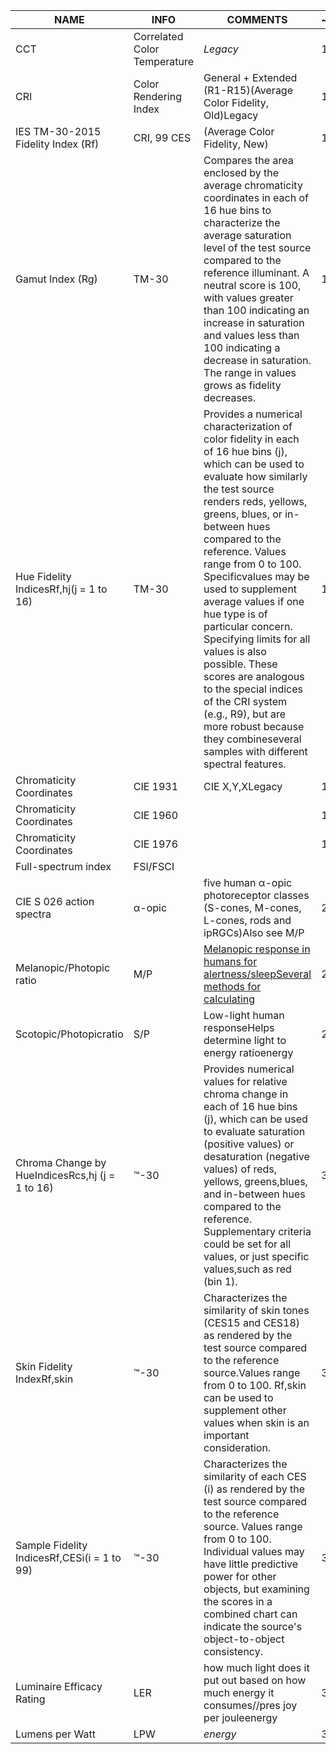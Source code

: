 | NAME | INFO | COMMENTS | ~ | Formula |
| --- | --- | --- | --- | --- |
| CCT | Correlated Color Temperature | _Legacy_ | 1 | [Proposed formula from 1960 CIE pg9](https://www.osapublishing.org/DirectPDFAccess/D61AE427-0605-962F-F9725352A5300025_344803/oe-24-13-14066.pdf?da=1&amp;id=344803&amp;seq=0&amp;mobile=no) |
| CRI | Color Rendering Index | General + Extended (R1-R15)(Average Color Fidelity, Old)Legacy | 1 |   |
| IES TM-30-2015 Fidelity Index (Rf) | CRI, 99 CES | (Average Color Fidelity, New) | 1 | [With circle](https://alliedscientificpro.com/blog/welcome-to-our-blog-1/post/ies-tm-30-15-19) |
| Gamut Index (Rg) | TM-30 | Compares the area enclosed by the average chromaticity coordinates in each of 16 hue bins to characterize the average saturation level of the test source compared to the reference illuminant. A neutral score is 100, with values greater than 100 indicating an increase in saturation and values less than 100 indicating a decrease in saturation. The range in values grows as fidelity decreases. | 1 |   |
| Hue Fidelity IndicesRf,hj(j = 1 to 16) | TM-30 | Provides a numerical characterization of color fidelity in each of 16 hue bins (j), which can be used to evaluate how similarly the test source renders reds, yellows, greens, blues, or in-between hues compared to the reference. Values range from 0 to 100. Specificvalues may be used to supplement average values if one hue type is of particular concern. Specifying limits for all values is also possible. These scores are analogous to the special indices of the CRI system (e.g., R9), but are more robust because they combineseveral samples with different spectral features. | 1 | [slide 22](https://assets.website-files.com/57698e8d8a6044ef2ce2d17b/5bc842dfe3e80e99724e7b20_SMET_TM30.pdf) |
| Chromaticity Coordinates | CIE 1931 | CIE X,Y,XLegacy | 1 | [Appendix A (from SPD)](https://www.lrc.rpi.edu/programs/nlpip/lightinganswers/lightsources/appendixa.asp) |
| Chromaticity Coordinates | CIE 1960 |   | 1 | [From 1976 (3/2 v)](https://en.wikipedia.org/wiki/CIE_1960_color_space#Relation_to_CIE_1976_UCS) |
| Chromaticity Coordinates | CIE 1976 |   | 1 | [xyz\_cie\_1931\_1976\_-converter](https://dot-color.com/xyz_cie_1931_1976_-converter/) |
| Full-spectrum index | FSI/FSCI |   |   | [Appendix B](https://www.lrc.rpi.edu/programs/nlpip/lightinganswers/lightsources/appendixb.asp) |
| CIE S 026 action spectra | α-opic | five human α-opic photoreceptor classes (S-cones, M-cones, L-cones, rods and ipRGCs)Also see M/P | 2 |   |
| Melanopic/Photopic ratio | M/P | [Melanopic response in humans for alertness/sleep](https://www.ies.org/fires/m-p-ratios-can-we-agree-on-how-to-calculate-them/)[Several methods for calculating](https://www.ies.org/fires/m-p-ratios-can-we-agree-on-how-to-calculate-them/) | 2 |   |
| Scotopic/Photopicratio | S/P | Low-light human responseHelps determine light to energy ratioenergy | 2 |   |
| Chroma Change by HueIndicesRcs,hj (j = 1 to 16) | ™-30 | Provides numerical values for relative chroma change in each of 16 hue bins (j), which can be used to evaluate saturation (positive values) or desaturation (negative values) of reds, yellows, greens,blues, and in-between hues compared to the reference. Supplementary criteria could be set for all values, or just specific values,such as red (bin 1). | 3 |   |
| Skin Fidelity IndexRf,skin | ™-30 | Characterizes the similarity of skin tones (CES15 and CES18) as rendered by the test source compared to the reference source.Values range from 0 to 100. Rf,skin can be used to supplement other values when skin is an important consideration. | 3 |   |
| Sample Fidelity IndicesRf,CESi(i = 1 to 99) | ™-30 | Characterizes the similarity of each CES (i) as rendered by the test source compared to the reference source. Values range from 0 to 100. Individual values may have little predictive power for other objects, but examining the scores in a combined chart can indicate the source&#39;s object-to-object consistency. | 3 |   |
| Luminaire Efficacy Rating | LER | how much light does it put out based on how much energy it consumes//pres joy per jouleenergy | 3 |   |
| Lumens per Watt | LPW | _energy_ | 3 |   |
